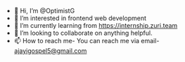- 👋 Hi, I’m @OptimistG
- 👀 I’m interested in frontend web development
- 🌱 I’m currently learning from https://internship.zuri.team
- 💞️ I’m looking to collaborate on anything helpful.
- 📫 How to reach me- You can reach me via email- ajayigospel5@gmail.com

<!---
OptimistG/OptimistG is a ✨ special ✨ repository because its `README.md` (this file) appears on your GitHub profile.
You can click the Preview link to take a look at your changes.
--->
